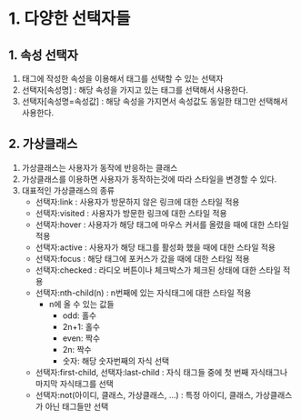 # 1. 다양한 선택자들
## 1. 속성 선택자
1. 태그에 작성한 속성을 이용해서 태그를 선택할 수 있는 선택자
2. 선택자[속성명] : 해당 속성을 가지고 있는 태그를 선택해서 사용한다.
3. 선택자[속성명=속성값] : 해당 속성을 가지면서 속성값도 동일한 태그만 선택해서 사용한다.

## 2. 가상클래스
1. 가상클래스는 사용자가 동작에 반응하는 클래스
2. 가상클래스를 이용하면 사용자가 동작하는것에 따라 스타일을 변경할 수 있다.
3. 대표적인 가상클래스의 종류
    - 선택자:link : 사용자가 방문하지 않은 링크에 대한 스타일 적용
    - 선택자:visited : 사용자가 방문한 링크에 대한 스타일 적용
    - 선택자:hover : 사용자가 해당 태그에 마우스 커서를 올렸을 때에 대한 스타일 적용
    - 선택자:active : 사용자가 해당 태그를 활성화 했을 때에 대한 스타일 적용
    - 선택자:focus : 해당 태그에 포커스가 갔을 때에 대한 스타일 적용
    - 선택자:checked : 라디오 버튼이나 체크박스가 체크된 상태에 대한 스타일 적용
    - 선택자:nth-child(n) : n번째에 있는 자식태그에 대한 스타일 적용
        - n에 올 수 있는 값들
            - odd: 홀수
            - 2n+1: 홀수
            - even: 짝수
            - 2n: 짝수
            - 숫자: 해당 숫자번째의 자식 선택
    - 선택자:first-child, 선택자:last-child : 자식 태그들 중에 첫 번째 자식태그나 마지막 자식태그를 선택
    - 선택자:not(아이디, 클래스, 가상클래스, ...) : 특정 아이디, 클래스, 가상클래스가 아닌 태그들만 선택